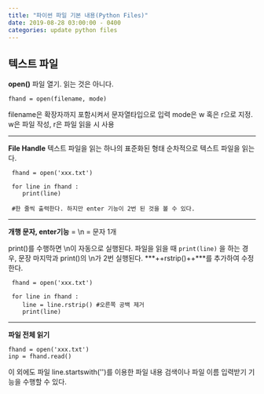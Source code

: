 ```yaml
---
title: "파이썬 파일 기본 내용(Python Files)"
date: 2019-08-28 03:00:00 - 0400
categories: update python files
---
```


## 텍스트 파일

**open()**
파일 열기. 읽는 것은 아니다.

`fhand = open(filename, mode)`

filename은 확장자까지 포함시켜서 문자열타입으로 입력
mode은 w 혹은 r으로 지정. w은 파일 작성, r은 파일 읽을 시 사용

- - -
**File Handle**
 텍스트 파일을 읽는 하나의 표준화된 형태
 순차적으로 텍스트 파일을 읽는다. 
```
 fhand = open('xxx.txt')
 
 for line in fhand :
	print(line)
    
 #한 줄씩 출력한다. 하지만 enter 기능이 2번 된 것을 볼 수 있다.

```

- - -

**개행 문자, enter기능** = \n = 문자 1개

print()를 수행하면 \n이 자동으로 실행된다.
파일을 읽을 때 `print(line)` 을 하는 경우,
문장 마지막과 print()의 \n가 2번 실행된다. ***++rstrip()++***를 추가하여 수정한다.

```
 fhand = open('xxx.txt')
 
 for line in fhand :
 	line = line.rstrip() #오른쪽 공백 제거
	print(line)
```

- - -


**파일 전체 읽기**
```
fhand = open('xxx.txt')
inp = fhand.read()
```

이 외에도 파일 line.startswith('')를 이용한 파일 내용 검색이나 파일 이름 입력받기 기능을 수행할 수 있다.
